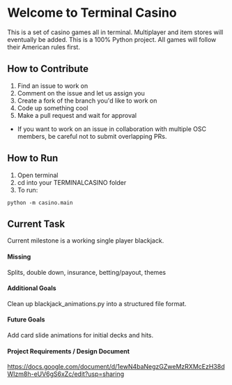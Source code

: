 # Welcome to Terminal Casino

This is a set of casino games all in terminal. Multiplayer and item stores will eventually be added. This is a 100% Python project.
All games will follow their American rules first.

## How to Contribute
1. Find an issue to work on
2. Comment on the issue and let us assign you
3. Create a fork of the branch you'd like to work on
4. Code up something cool
5. Make a pull request and wait for approval
* If you want to work on an issue in collaboration with multiple OSC members, be careful not to submit overlapping PRs.

## How to Run
1. Open terminal
2. cd into your TERMINALCASINO folder
3. To run:
```
python -m casino.main
```

## Current Task

Current milestone is a working single player blackjack.

#### Missing

Splits, double down, insurance, betting/payout, themes

#### Additional Goals
Clean up blackjack_animations.py into a structured file format.

#### Future Goals
Add card slide animations for initial decks and hits.

#### Project Requirements / Design Document
https://docs.google.com/document/d/1ewN4baNegzGZweMzRXMcEzH38dWIzm8h-eUV6gS6xZc/edit?usp=sharing

